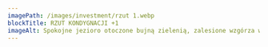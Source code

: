 ```yaml
---
imagePath: /images/investment/rzut 1.webp
blockTitle: RZUT KONDYGNACJI +1
imageAlt: Spokojne jezioro otoczone bujną zielenią, zalesione wzgórza w tle. Na wodzie widoczna jest mała łódka z dwoma osobami, które płyną po jeziorze. Na pierwszym planie, po obu stronach kadru, znajdują się wysokie drzewa, które częściowo zasłaniają widok na jezioro.
---
```

